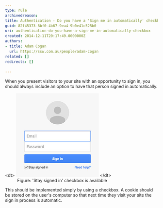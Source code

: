 ```yaml
---
type: rule
archivedreason: 
title: Authentication - Do you have a 'Sign me in automatically' checkbox?
guid: 82f45373-8bf0-4b67-9ea4-9b0e41c525b0
uri: authentication-do-you-have-a-sign-me-in-automatically-checkbox
created: 2014-12-11T20:17:49.0000000Z
authors:
- title: Adam Cogan
  url: https://ssw.com.au/people/adam-cogan
related: []
redirects: []

---
```


When you present visitors to your site with an opportunity to sign in, you should                     always include an option to have that person signed in automatically.

<!--endintro-->
<dl class="goodImage">   &lt;dt&gt; 
      <img src="signin.jpg" alt="Sign In Automatically">
   &lt;/dt&gt;<dd> Figure: 'Stay signed in' checkbox is available</dd></dl>
This should be implemented simply by using a checkbox. A cookie should be stored on the user's computer so that next time they visit your site the sign in process is automatic.
